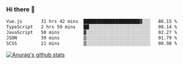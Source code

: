 ### Hi there 👋



<!--
**webB1an/webB1an** is a ✨ _special_ ✨ repository because its `README.md` (this file) appears on your GitHub profile.

Here are some ideas to get you started:

- 🔭 I’m currently working on ...
- 🌱 I’m currently learning ...
- 👯 I’m looking to collaborate on ...
- 🤔 I’m looking for help with ...
- 💬 Ask me about ...
- 📫 How to reach me: ...
- 😄 Pronouns: ...
- ⚡ Fun fact: ...
-->

<!--START_SECTION:waka-->

```txt
Vue.js       31 hrs 42 mins  █████████████████████▓░░░   86.15 %
TypeScript   2 hrs 59 mins   ██░░░░░░░░░░░░░░░░░░░░░░░   08.14 %
JavaScript   50 mins         ▓░░░░░░░░░░░░░░░░░░░░░░░░   02.27 %
JSON         39 mins         ▒░░░░░░░░░░░░░░░░░░░░░░░░   01.79 %
SCSS         21 mins         ▒░░░░░░░░░░░░░░░░░░░░░░░░   00.98 %
```

<!--END_SECTION:waka-->


[![Anurag's github stats](https://github-readme-stats.vercel.app/api?username=webB1an&show_icons=true&theme=radical)](https://github.com/anuraghazra/github-readme-stats)


